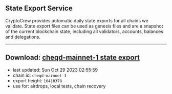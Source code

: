 ## State Export Service
CryptoCrew provides automatic daily state exports for all chains we validate. State export files can be used as genesis files and are a snapshot of the current blockchain state, including all validators, accounts, balances and delegations.

---
**Download: [cheqd-mainnet-1 state export](https://dl.ccvalidators.com/SERVICE/cheqd/cheqd-mainnet-1_export_10410378.json)**
---

- last updated: Sun Oct 29 2023 02:55:59
- chain id: `cheqd-mainnet-1`
- export height: `10410378`
- use for: airdrops, local tests, chain recovery
